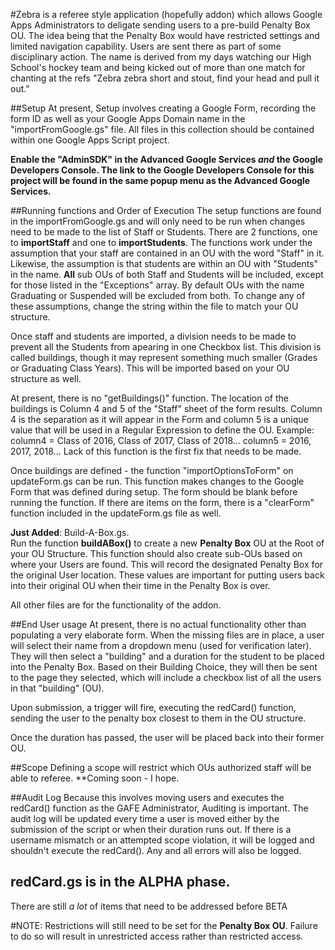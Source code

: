 #Zebra
is a referee style application (hopefully addon) which allows Google Apps Administrators to deligate sending users to a pre-build Penalty Box OU.  The idea being that the Penalty Box would have restricted settings and limited navigation capability.  Users are sent there as part of some disciplinary action.  The name is derived from my days watching our High School's hockey team and being kicked out of more than one match for chanting at the refs "Zebra zebra short and stout, find your head and pull it out."

##Setup
At present, Setup involves creating a Google Form, recording the form ID as well as your Google Apps Domain name in the "importFromGoogle.gs" file.  All files in this collection should be contained within one Google Apps Script project.

**Enable the "AdminSDK" in the Advanced Google Services <i>and</i> the Google Developers Console.  The link to the Google Developers Console for this project will be found in the same popup menu as the Advanced Google Services.**

##Running functions and Order of Execution 
The setup functions are found in the importFromGoogle.gs and will only need to be run when changes need to be made to the list of Staff or Students.  There are 2 functions, one to <b>importStaff</b> and one to <b>importStudents</b>.  The functions work under the assumption that your staff are contained in an OU with the word "Staff" in it.  Likewise, the assumption is that students are within an OU with "Students" in the name.  <b>All</b> sub OUs of both Staff and Students will be included, except for those listed in the "Exceptions" array.  By default OUs with the name Graduating or Suspended will be excluded from both.  To change any of these assumptions, change the string within the file to match your OU structure.

Once staff and students are imported, a division needs to be made to prevent all the Students from apearing in one Checkbox list.  This division is called buildings, though it may represent something much smaller (Grades or Graduating Class Years).  This will be imported based on your OU structure as well.

At present, there is no "getBuildings()" function.  The location of the buildings is Column 4 and 5 of the "Staff" sheet of the form results.  Column 4 is the separation as it will appear in the Form and column 5 is a unique value that will be used in a Regular Expression to define the OU.  Example: column4 = Class of 2016, Class of 2017, Class of 2018... column5 = 2016, 2017, 2018... 
Lack of this function is the first fix that needs to be made.

Once buildings are defined - the function "importOptionsToForm" on updateForm.gs can be run.  This function makes changes to the Google Form that was defined during setup.  The form should be blank before running the function.  If there are items on the form, there is a "clearForm" function included in the updateForm.gs file as well.

<b>Just Added</b>: Build-A-Box.gs.<br>Run the function <b>buildABox()</b> to create a new <b>Penalty Box</b> OU at the Root of your OU Structure.  This function should also create sub-OUs based on where your Users are found.  This will record the designated Penalty Box for the original User location.  These values are important for putting users back into their original OU when their time in the Penalty Box is over.

All other files are for the functionality of the addon.

##End User usage
At present, there is no actual functionality other than populating a very elaborate form.
When the missing files are in place, a user will select their name from a dropdown menu (used for verification later).  They will then select a "building" and a duration for the student to be placed into the Penalty Box.  Based on their Building Choice, they will then be sent to the page they selected, which will include a checkbox list of all the users in that "building" (OU).

Upon submission, a trigger will fire, executing the redCard() function, sending the user to the penalty box closest to them in the OU structure.

Once the duration has passed, the user will be placed back into their former OU.

##Scope
Defining a scope will restrict which OUs authorized staff will be able to referee.  **Coming soon - I hope.

##Audit Log
Because this involves moving users and executes the redCard() function as the GAFE Administrator, Auditing is important.  The audit log will be updated every time a user is moved either by the submission of the script or when their duration runs out.  If there is a username mismatch or an attempted scope violation, it will be logged and shouldn't execute the redCard(). Any and all errors will also be logged.
## redCard.gs is in the ALPHA phase.
There are still *a lot* of items that need to be addressed before BETA 

#NOTE:
Restrictions will still need to be set for the <b>Penalty Box OU</b>.  Failure to do so will result in unrestricted access rather than restricted access. 
